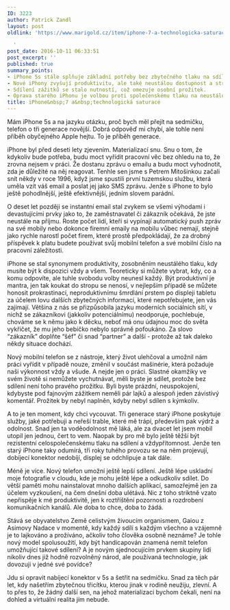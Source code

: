 ```yaml
---
ID: 3223
author: Patrick Zandl
layout: post
oldlink: 'https://www.marigold.cz/item/iphone-7-a-technologicka-saturace

  '
post_date: 2016-10-11 06:33:51
post_excerpt: ''
published: true
summary_points:
- iPhone 5s stále splňuje základní potřeby bez zbytečného tlaku na sdílení.
- Nové iPhony zvyšují produktivitu, ale také neustálou dostupnost a stres.
- Sdílení zážitků se stalo nutností, což omezuje osobní prožitek.
- Oprava starého iPhonu je volbou proti společenskému tlaku na neustálou modernizaci.
title: iPhone&nbsp;7 a&nbsp;technologická saturace
---
```


Mám iPhone 5s a na jazyku otázku, proč bych měl přejít na sedmičku, telefon o tři generace novější. Dobrá odpověď mi chybí, ale tohle není příběh obyčejného Apple hejtu. To je příběh generace. 

iPhone byl před deseti lety zjevením. Materializací snu. Snu o tom, že kdykoliv bude potřeba, budu moct vyřídit pracovní věc bez ohledu na to, že zrovna nejsem v práci. Že dostanu zprávu o emailu a budu moct vyhodnotit, zda je důležité na něj reagovat. Tenhle sen jsme s Petrem Mitošinkou začali snít někdy v roce 1996, když jsme spustili první tuzemskou službu, která uměla vzít váš email a poslat jej jako SMS zprávu. Jenže s iPhone to bylo ještě pohodlnější, ještě efektivnější, jedním slovem parádní. 

O deset let později se instantní email stal zvykem se všemi výhodami i devastujícími prvky jako to, že zaměstnavatel či zákazník očekává, že jste neustále na příjmu. Roste počet lidí, kteří si vypínají automatický push zpráv na své mobily nebo dokonce firemní emaily na mobilu vůbec nemají, stejně jako rychle narostl počet firem, které prostě předpokládají, že za drobný příspěvek k platu budete používat svůj mobilní telefon a své mobilní číslo na pracovní záležitosti. 

iPhone se stal synonymem produktivity, zosobněním neustálého tlaku, kdy musíte být k dispozici vždy a všem. Teoreticky si můžete vybrat, kdy, co a komu odpovíte, ale tuhle svobodu volby neunesl každý. Být produktivní je mantra, jen tak koukat do stropu se nenosí, v nejlepším případě se můžete honosit prokrastinací, neproduktivnímu šmrdlání prstem po displeji tabletu za účelem lovu dalších zbytečných informací, které nepotřebujete, jen vás zajímají. Většina z nás se přizpůsobila jazyku moderních sociálních sítí, v nichž se zákazníkovi (jakkoliv potenciálnímu) neodporuje, pochlebuje, chováme se k němu jako k děcku, neboť má onu údajnou moc do světa vykřičet, že mu jeho bebíčko nebylo správně pofoukáno. Za slovo “zákazník” doplňte “šéf” či snad “partner” a další - protože až tak daleko někdy situace dochází. 

Nový mobilní telefon se z nástroje, který život ulehčoval a umožnil nám práci vyřídit v případě nouze, změnil v součást mašinérie, která požaduje naši výkonnost vždy a všude. A nejde jen o práci. Slastné okamžiky ve svém životě si nemůžete vychutnávat, měli byste je sdílet, protože bez sdílení není toho pravého prožitku. Byli byste prázdní, neuspokojení, kdybyste pod fajnovým zážitkem neměli pár lajků a alespoň jeden závistivý komentář. Prožitek by nebyl naplněn, kdyby nebyl sdílen s kýmkoliv.

A to je ten moment, kdy chci vycouvat. Tři generace starý iPhone poskytuje služby, jaké potřebuji a neřeší trable, které mě trápí, především pak výdrž a odolnost. Snad jen ta voděodolnost mě láká, ale za dvacet let jsem mobil utopil jen jednou, čert to vem. Naopak by pro mě bylo ještě těžší být rezistentní celospolečenskému tlaku na sdílení a vždypřítomnost. Jenže ten starý iPhone taky odumírá, tři roky tuhého provozu se na něm projevují, dobíjecí konektor nedobíjí, displej se odchlipuje a tak dále.  

Méně je více. Nový telefon umožní ještě lepší sdílení. Ještě lépe uskladní moje fotografie v cloudu, kde je mohu ještě lépe a odkudkoliv sdílet. Do větší paměti mohu nainstalovat mnoho dalších aplikací, samozřejmě jen za účelem vyzkoušení, na čem dnešní doba ulétává. Nic z toho striktně vzato nepřispěje k mé produktivitě, jen k roztříštění pozornosti a rozdrobení komunikačních kanálů. Ale doba to chce, doba to žádá. 

Stává se obyvatelstvo Země celistvým živoucím organismem, Gaiou z Asimovy Nadace v momentě, kdy každý sdílí s každým všechno a vzájemně je to lajkováno a prožíváno, ačkoliv toho člověka osobně neznáme? Je tohle nový model spolusoužití, kdy být handicapován znamená nemít telefon umožňující takové sdílení? A je novým sjednocujícím prvkem skupiny lidí nikoliv dnes již hodně rozvolněný národ, ale používaná technologie, jak dovozuji v jedné své povídce?

Jdu si opravit nabíjecí konektor v 5s a šetřit na sedmičku. Snad za těch pár let, kdy našetřím zbytečnou třicítku, kterou jinak v rodině neužiju, zlevní. A to přes to, že žádný další sen, na jehož materializaci bychom čekali, není na dohled a virtuální realita jím nebude.